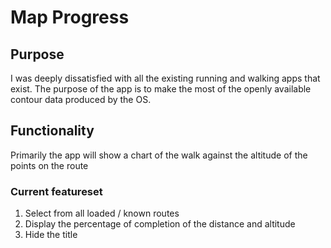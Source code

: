 Map Progress
============

Purpose
-------

I was deeply dissatisfied with all the existing running and walking apps that exist. The purpose of the app is to make the most of the openly available contour data produced by the OS.

Functionality
-------------

Primarily the app will show a chart of the walk against the altitude of the points on the route

### Current featureset

1. Select from all loaded / known routes
2. Display the percentage of completion of the distance and altitude
3. Hide the title


